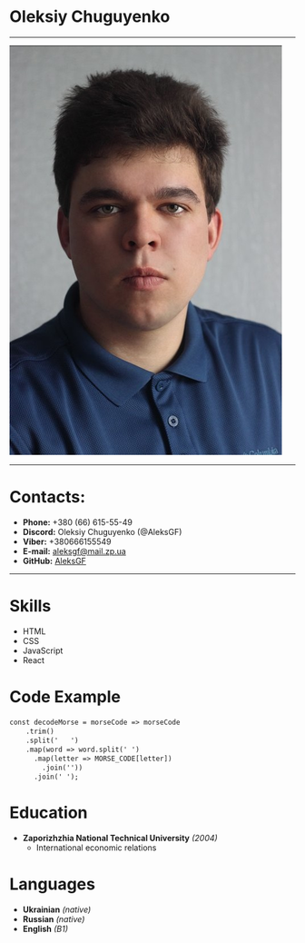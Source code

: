 # Oleksiy Chuguyenko
*****
![Photo](images/photo.jpg "Photo")
*****
# Contacts:
* **Phone:** +380 (66) 615-55-49
* **Discord:** Oleksiy Chuguyenko (@AleksGF)
* **Viber:** +380666155549
* **E-mail:** [aleksgf@mail.zp.ua](aleksgf@mail.zp.ua)
* **GitHub:** [AleksGF](https://github.com/AleksGF)
*****
# Skills
* HTML
* CSS
* JavaScript
* React


# Code Example
```
const decodeMorse = morseCode => morseCode
    .trim()
    .split('   ')
    .map(word => word.split(' ')
      .map(letter => MORSE_CODE[letter])
        .join(''))
      .join(' ');
```


# Education
* **Zaporizhzhia National Technical University** *(2004)*
    * International economic relations


# Languages
* **Ukrainian** *(native)*
* **Russian** *(native)*
* **English** *(B1)*